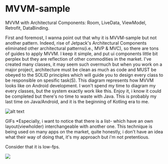 # MVVM-sample
MVVM with Architectural Components: Room, LiveData, ViewModel, Retrofit, DataBinding.

First and foremost, I wanna point out that why it is MVVM-sample but not another pattern.
Indeed, rise of Jetpack's Architectural Components eliminated other architectural patterns(i.e., MVP & MVC), 
so there are tons of guides to apply MVVM. I keep it simple, and 
put ui components little bit perplex but they are reflection of other commodities in the market.
I've created many classes, it may seem such overmuch but when you work on a major project, 
architecture must be clean as much as code and MUST be obeyed to the SOLID principles which will guide you to design every class to be responsible on spesific task(S). 
This diagram represents how MVVM looks like on Android development. I won't spend my time to diagram my every classes, but the system exactly work like this. 
Enjoy it, i know it could be completed but there's no time to waste with Java. This is probably my last time on Java/Android, and it is the beginning of Kotling era to me.


![alt text](https://i1.wp.com/www.simplifiedcoding.net/wp-content/uploads/2019/06/android-mvvm-architecture.png?resize=960%2C720&ssl=1)

GIFs 
*Especially, i want to notice that there is a list- which have an own layout(viewholder) interchangeable with another one. This technique is being used on many apps on the market,
quite honestly, i don't have an idea what their way of doing that, it's my approach but i'm not pretentious.

Consider that it is low-fps.

<img src="https://media.giphy.com/media/Xzp1eaTby28Ks0oB8s/giphy-downsized-large.gif"/>



